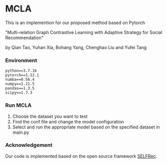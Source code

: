 # MCLA

This is an implemention for our proposed method based on Pytorch

"Multi-relation Graph Contrastive Learning with Adaptive Strategy for Social Recommendation"

by Qian Tao, Yuhan Xia, Bohang Yang, Chenghao Liu and Yufei Tang

### Environment

```
python==3.7.16
pytorch==1.12.1
numba==0.56.4
numpy==1.21.5
pandas==1.3.5
scipy==1.7.3
```

### Run MCLA

1. Choose the dataset you want to test
2. Find the conf file and change the model configuration
3. Select and run the appropriate model based on the specified dataset in main.py

### Acknowledgement

Our code is implemented based on the open source framework [SELFRec](https://github.com/Coder-Yu/SELFRec/).



